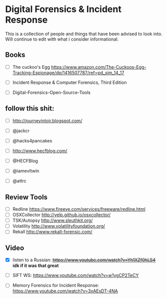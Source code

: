# Digital Forensics & Incident Response

This is a collection of people and things that have been advised to look into. Will continue to edit with what i consider informational.

## Books
- [ ] The cuckoo's Egg https://www.amazon.com/The-Cuckoos-Egg-Tracking-Espionage/dp/1416507787/ref=pd_sim_14_17
- [ ] Incident Response & Computer Forensics, Third Edition
- [ ] Digital-Forensics-Open-Source-Tools
  
  
## follow this shit:
- [ ] http://journeyintoir.blogspot.com/
- [ ] @jackcr 
- [ ] @hacks4pancakes
- [ ] http://www.hecfblog.com/
- [ ] @HECFBlog
- [ ] @iamevltwin
- [ ] @attrc


## Review Tools
- [ ] Redline https://www.fireeye.com/services/freeware/redline.html
- [ ] OSXCollector http://yelp.github.io/osxcollector/
- [ ] TSK/Autopsy http://www.sleuthkit.org/
- [ ] Volatility http://www.volatilityfoundation.org/
- [ ] Rekall http://www.rekall-forensic.com/

## Video
- [X] listen to a Russian:
~~https://www.youtube.com/watch?v=Yh1XZf0hLS4~~
**idk if it was that great**

- [ ] SIFT WS:
https://www.youtube.com/watch?v=w1ygCP2TeCY

- [ ] Memory Forensics for Incident Response:
https://www.youtube.com/watch?v=3xAEsDT-4NA

